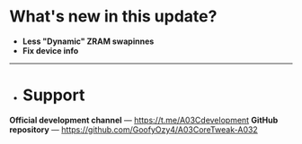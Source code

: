 # What's new in this update?
- **Less "Dynamic" ZRAM swapinnes**
- **Fix device info**
---
- # Support
**Official development channel** — https://t.me/A03Cdevelopment
**GitHub repository** — https://github.com/GoofyOzy4/A03CoreTweak-A032
